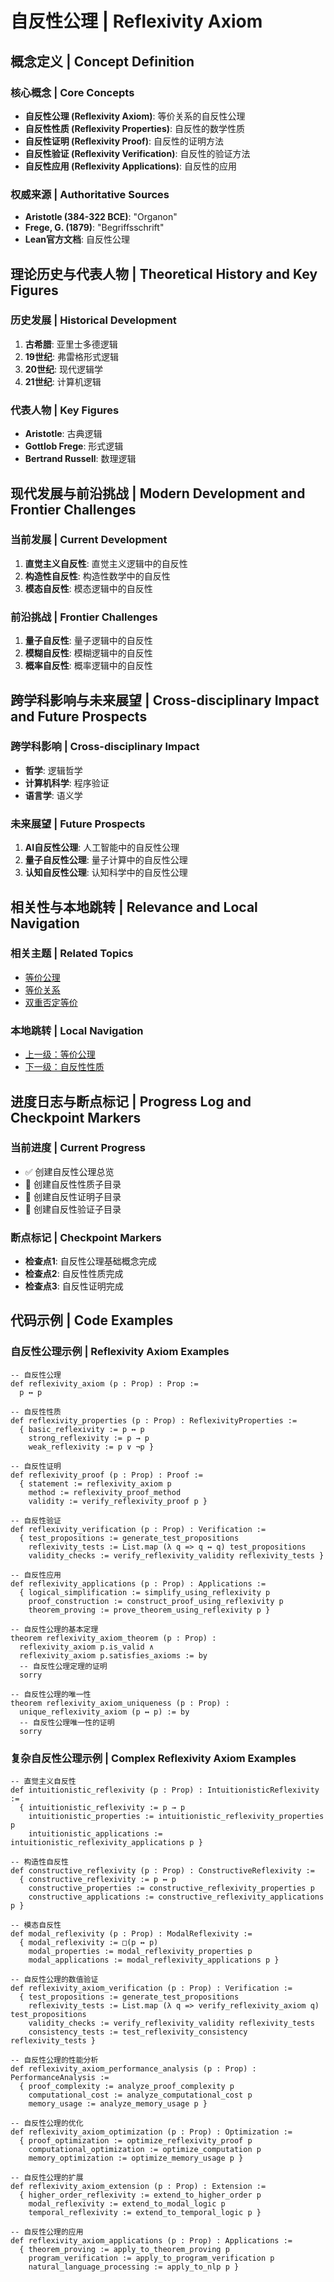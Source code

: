 # 自反性公理 | Reflexivity Axiom

## 概念定义 | Concept Definition

### 核心概念 | Core Concepts

- **自反性公理 (Reflexivity Axiom)**: 等价关系的自反性公理
- **自反性性质 (Reflexivity Properties)**: 自反性的数学性质
- **自反性证明 (Reflexivity Proof)**: 自反性的证明方法
- **自反性验证 (Reflexivity Verification)**: 自反性的验证方法
- **自反性应用 (Reflexivity Applications)**: 自反性的应用

### 权威来源 | Authoritative Sources

- **Aristotle (384-322 BCE)**: "Organon"
- **Frege, G. (1879)**: "Begriffsschrift"
- **Lean官方文档**: 自反性公理

## 理论历史与代表人物 | Theoretical History and Key Figures

### 历史发展 | Historical Development

1. **古希腊**: 亚里士多德逻辑
2. **19世纪**: 弗雷格形式逻辑
3. **20世纪**: 现代逻辑学
4. **21世纪**: 计算机逻辑

### 代表人物 | Key Figures

- **Aristotle**: 古典逻辑
- **Gottlob Frege**: 形式逻辑
- **Bertrand Russell**: 数理逻辑

## 现代发展与前沿挑战 | Modern Development and Frontier Challenges

### 当前发展 | Current Development

1. **直觉主义自反性**: 直觉主义逻辑中的自反性
2. **构造性自反性**: 构造性数学中的自反性
3. **模态自反性**: 模态逻辑中的自反性

### 前沿挑战 | Frontier Challenges

1. **量子自反性**: 量子逻辑中的自反性
2. **模糊自反性**: 模糊逻辑中的自反性
3. **概率自反性**: 概率逻辑中的自反性

## 跨学科影响与未来展望 | Cross-disciplinary Impact and Future Prospects

### 跨学科影响 | Cross-disciplinary Impact

- **哲学**: 逻辑哲学
- **计算机科学**: 程序验证
- **语言学**: 语义学

### 未来展望 | Future Prospects

1. **AI自反性公理**: 人工智能中的自反性公理
2. **量子自反性公理**: 量子计算中的自反性公理
3. **认知自反性公理**: 认知科学中的自反性公理

## 相关性与本地跳转 | Relevance and Local Navigation

### 相关主题 | Related Topics

- [等价公理](../01-总览.md)
- [等价关系](../../01-总览.md)
- [双重否定等价](../../../01-总览.md)

### 本地跳转 | Local Navigation

- [上一级：等价公理](../01-总览.md)
- [下一级：自反性性质](02-自反性性质/01-总览.md)

## 进度日志与断点标记 | Progress Log and Checkpoint Markers

### 当前进度 | Current Progress

- ✅ 创建自反性公理总览
- 🔄 创建自反性性质子目录
- 🔄 创建自反性证明子目录
- 🔄 创建自反性验证子目录

### 断点标记 | Checkpoint Markers

- **检查点1**: 自反性公理基础概念完成
- **检查点2**: 自反性性质完成
- **检查点3**: 自反性证明完成

## 代码示例 | Code Examples

### 自反性公理示例 | Reflexivity Axiom Examples

```lean
-- 自反性公理
def reflexivity_axiom (p : Prop) : Prop :=
  p ↔ p

-- 自反性性质
def reflexivity_properties (p : Prop) : ReflexivityProperties :=
  { basic_reflexivity := p ↔ p
    strong_reflexivity := p → p
    weak_reflexivity := p ∨ ¬p }

-- 自反性证明
def reflexivity_proof (p : Prop) : Proof :=
  { statement := reflexivity_axiom p
    method := reflexivity_proof_method
    validity := verify_reflexivity_proof p }

-- 自反性验证
def reflexivity_verification (p : Prop) : Verification :=
  { test_propositions := generate_test_propositions
    reflexivity_tests := List.map (λ q => q ↔ q) test_propositions
    validity_checks := verify_reflexivity_validity reflexivity_tests }

-- 自反性应用
def reflexivity_applications (p : Prop) : Applications :=
  { logical_simplification := simplify_using_reflexivity p
    proof_construction := construct_proof_using_reflexivity p
    theorem_proving := prove_theorem_using_reflexivity p }

-- 自反性公理的基本定理
theorem reflexivity_axiom_theorem (p : Prop) :
  reflexivity_axiom p.is_valid ∧
  reflexivity_axiom p.satisfies_axioms := by
  -- 自反性公理定理的证明
  sorry

-- 自反性公理的唯一性
theorem reflexivity_axiom_uniqueness (p : Prop) :
  unique_reflexivity_axiom (p ↔ p) := by
  -- 自反性公理唯一性的证明
  sorry
```

### 复杂自反性公理示例 | Complex Reflexivity Axiom Examples

```lean
-- 直觉主义自反性
def intuitionistic_reflexivity (p : Prop) : IntuitionisticReflexivity :=
  { intuitionistic_reflexivity := p → p
    intuitionistic_properties := intuitionistic_reflexivity_properties p
    intuitionistic_applications := intuitionistic_reflexivity_applications p }

-- 构造性自反性
def constructive_reflexivity (p : Prop) : ConstructiveReflexivity :=
  { constructive_reflexivity := p ↔ p
    constructive_properties := constructive_reflexivity_properties p
    constructive_applications := constructive_reflexivity_applications p }

-- 模态自反性
def modal_reflexivity (p : Prop) : ModalReflexivity :=
  { modal_reflexivity := □(p ↔ p)
    modal_properties := modal_reflexivity_properties p
    modal_applications := modal_reflexivity_applications p }

-- 自反性公理的数值验证
def reflexivity_axiom_verification (p : Prop) : Verification :=
  { test_propositions := generate_test_propositions
    reflexivity_tests := List.map (λ q => verify_reflexivity_axiom q) test_propositions
    validity_checks := verify_reflexivity_validity reflexivity_tests
    consistency_tests := test_reflexivity_consistency reflexivity_tests }

-- 自反性公理的性能分析
def reflexivity_axiom_performance_analysis (p : Prop) : PerformanceAnalysis :=
  { proof_complexity := analyze_proof_complexity p
    computational_cost := analyze_computational_cost p
    memory_usage := analyze_memory_usage p }

-- 自反性公理的优化
def reflexivity_axiom_optimization (p : Prop) : Optimization :=
  { proof_optimization := optimize_reflexivity_proof p
    computational_optimization := optimize_computation p
    memory_optimization := optimize_memory_usage p }

-- 自反性公理的扩展
def reflexivity_axiom_extension (p : Prop) : Extension :=
  { higher_order_reflexivity := extend_to_higher_order p
    modal_reflexivity := extend_to_modal_logic p
    temporal_reflexivity := extend_to_temporal_logic p }

-- 自反性公理的应用
def reflexivity_axiom_applications (p : Prop) : Applications :=
  { theorem_proving := apply_to_theorem_proving p
    program_verification := apply_to_program_verification p
    natural_language_processing := apply_to_nlp p }
```
